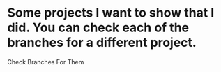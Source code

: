# Some projects I want to show that I did. You can check each of the branches for a different project.
Check Branches For Them
